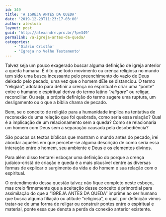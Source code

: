 ```yaml
---
id: 349
title: 'A IGREJA ANTES DA QUEDA'
date: '2019-12-29T11:23:17-03:00'
author: alexluza
layout: post
guid: 'http://alexandre.pro.br/?p=349'
permalink: /a-igreja-antes-da-queda/
categories:
    - 'Diário Cristão'
    - 'Igreja no Velho Testamento'
---
```


Talvez seja um pouco exagerado buscar alguma definição de igreja anterior a queda humana. É dito que todo movimento ou crença religiosa no mundo tem sido uma busca incessante pelo preenchimento do vazio de Deus deixado pelo pecado, uma vez que o homem dEle se distanciou. O termo “religião”, adotado para definir a crença no espiritual e criar uma “ponte” entre o humano e espiritual deriva do termo latino “*religare*” ou religar, reconciliar. Ou seja, a própria definição do termo sugere uma ruptura, um desligamento ou o que a bíblia chama de pecado.

Bem, se o conceito de religião para a humanidade implica na tentativa de reconexão de uma relação que foi quebrada, como seria essa relação? Qual é a implicação de um relacionamento sem a queda? Como se relacionaria um homem com Deus sem a separação causada pela desobediência?

São poucos os textos bíblicos que mostram o mundo antes do pecado, irei abordar aqueles em que percebe-se alguma descrição de como seria essa interação entre o homem, seu ambiente e Deus e os elementos divinos.

Para além disso tentarei esboçar uma definição do porque a crença judaico-cristã de criação e queda é a mais plausível dentre as diversas formas de explicar o surgimento da vida e do homem e sua relação com o espiritual.

O entendimento dessa questão talvez não fique completo neste esboço, mas creio firmemente que a aceitação desse conceito é primordial para assimilação do que a “IGREJA ANTES DA QUEDA” imprime ao ser humano que busca alguma filiação ou atitude “religiosa”, o qual, por definição vimos tratar-se de uma forma de religar ou construir pontes entre o espiritual e material, ponte essa que denota a perda da conexão anterior existente.